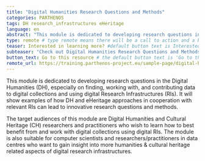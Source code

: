 ```yaml
---
title: "Digital Humanities Research Questions and Methods"
categories: PARTHENOS
tags: DH research_infrastructures eHeritage
language: en
abstract: "This module is dedicated to developing research questions in the Digital Humanities (DH), especially on finding, working with, and contributing data to digital collections and using digital Research Infrastructures (RIs). "
type: remote # type remote means there will be a call to action and a button with the link to the actual resource; by default type = local
teaser: Interested in learning more? #default button text is Interested in learning more so you can leave it out
subteaser: "Check out Digital Humanities Research Questions and Methods on PARTHENOS" # if you can leave out the subteaser, it won't appear
button_text: Go to this resource # the default button text is 'Go to this resource', you can safely leave it out
remote_url: https://training.parthenos-project.eu/sample-page/digital-humanities-research-questions-and-methods/
---
```


This module is dedicated to developing research questions in the Digital Humanities (DH), especially on finding, working with, and contributing data to digital collections and using digital Research Infrastructures (RIs). It will show examples of how DH and eHeritage approaches in cooperation with relevant RIs can lead to innovative research questions and methods.

The target audiences of this module are Digital Humanities and Cultural Heritage (CH) researchers and practitioners who wish to learn how to best benefit from and work with digital collections using digital RIs. The module is also suitable for computer scientists and researchers/practitioners in data centres who want to gain insight into more humanities & cultural heritage related aspects of digital research infrastructures.
